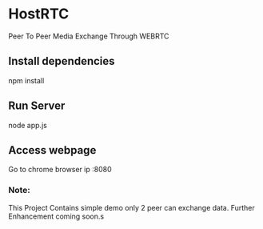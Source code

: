 # HostRTC
Peer To Peer Media Exchange Through WEBRTC


## Install dependencies
npm install

## Run Server
node app.js



## Access webpage 
Go to chrome browser
ip :8080


### Note:
This Project Contains simple demo only 2 peer can exchange data. 
Further Enhancement coming soon.s